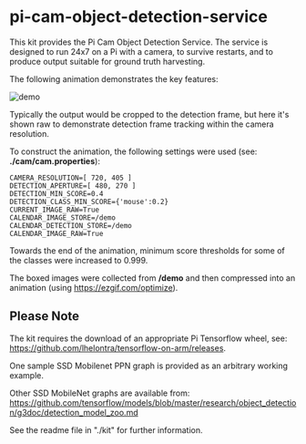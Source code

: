 # pi-cam-object-detection-service

This kit provides the Pi Cam Object Detection Service. 
The service is designed to run 24x7 on a Pi with a camera, to survive restarts, and to produce output suitable for ground truth harvesting.

The following animation demonstrates the key features:

![demo](eb_12_v08_480x270_01c_500k-20.gif)

Typically the output would be cropped to the detection frame, but here it's shown raw to demonstrate detection frame tracking within the camera resolution.

To construct the animation, the following settings were used (see: **./cam/cam.properties**):

    CAMERA_RESOLUTION=[ 720, 405 ]
    DETECTION_APERTURE=[ 480, 270 ]
    DETECTION_MIN_SCORE=0.4
    DETECTION_CLASS_MIN_SCORE={'mouse':0.2}  
    CURRENT_IMAGE_RAW=True 
    CALENDAR_IMAGE_STORE=/demo
    CALENDAR_DETECTION_STORE=/demo
    CALENDAR_IMAGE_RAW=True
    
Towards the end of the animation, minimum score thresholds for some of the classes were increased to 0.999.

The boxed images were collected from **/demo** and then compressed into an animation (using https://ezgif.com/optimize).


## Please Note
The kit requires the download of an appropriate Pi Tensorflow wheel, see: https://github.com/lhelontra/tensorflow-on-arm/releases.

One sample SSD Mobilenet PPN graph is provided as an arbitrary working example.

Other SSD MobileNet graphs are available from: https://github.com/tensorflow/models/blob/master/research/object_detection/g3doc/detection_model_zoo.md

See the readme file in "./kit" for further information.